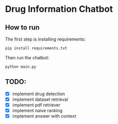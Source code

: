 # Drug Information Chatbot

## How to run

The first step is installing requirements:

```sh
pip install requirements.txt
```

Then run the chatbot:

```
python main.py
```

## TODO:
- [x] implement drug detection
- [x] implement dataset retrieval
- [x] implement pdf retriever
- [x] implement naive ranking
- [x] implement answer with context